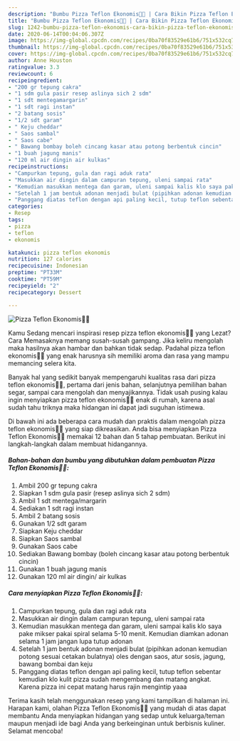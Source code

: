 ```yaml
---
description: "Bumbu Pizza Teflon Ekonomis🍕🍕 | Cara Bikin Pizza Teflon Ekonomis🍕🍕 Yang Bisa Manjain Lidah"
title: "Bumbu Pizza Teflon Ekonomis🍕🍕 | Cara Bikin Pizza Teflon Ekonomis🍕🍕 Yang Bisa Manjain Lidah"
slug: 1242-bumbu-pizza-teflon-ekonomis-cara-bikin-pizza-teflon-ekonomis-yang-bisa-manjain-lidah
date: 2020-06-14T00:04:06.307Z
image: https://img-global.cpcdn.com/recipes/0ba70f83529e61b6/751x532cq70/pizza-teflon-ekonomis🍕🍕-foto-resep-utama.jpg
thumbnail: https://img-global.cpcdn.com/recipes/0ba70f83529e61b6/751x532cq70/pizza-teflon-ekonomis🍕🍕-foto-resep-utama.jpg
cover: https://img-global.cpcdn.com/recipes/0ba70f83529e61b6/751x532cq70/pizza-teflon-ekonomis🍕🍕-foto-resep-utama.jpg
author: Anne Houston
ratingvalue: 3.3
reviewcount: 6
recipeingredient:
- "200 gr tepung cakra"
- "1 sdm gula pasir resep aslinya sich 2 sdm"
- "1 sdt mentegamargarin"
- "1 sdt ragi instan"
- "2 batang sosis"
- "1/2 sdt garam"
- " Keju cheddar"
- " Saos sambal"
- " Saos cabe"
- " Bawang bombay boleh cincang kasar atau potong berbentuk cincin"
- "1 buah jagung manis"
- "120 ml air dingin air kulkas"
recipeinstructions:
- "Campurkan tepung, gula dan ragi aduk rata"
- "Masukkan air dingin dalam campuran tepung, uleni sampai rata"
- "Kemudian masukkan mentega dan garam, uleni sampai kalis klo saya pake mikser pakai spiral selama 5-10 menit. Kemudian diamkan adonan selama 1 jam jangan lupa tutup adonan"
- "Setelah 1 jam bentuk adonan menjadi bulat (pipihkan adonan kemudian potong sesuai cetakan bulatnya) oles dengan saos, atur sosis, jagung, bawang bombai dan keju"
- "Panggang diatas teflon dengan api paling kecil, tutup teflon sebentar kemudian klo kulit pizza sudah mengembang dan matang angkat. Karena pizza ini cepat matang harus rajin mengintip yaaa"
categories:
- Resep
tags:
- pizza
- teflon
- ekonomis

katakunci: pizza teflon ekonomis 
nutrition: 127 calories
recipecuisine: Indonesian
preptime: "PT33M"
cooktime: "PT59M"
recipeyield: "2"
recipecategory: Dessert

---
```



![Pizza Teflon Ekonomis🍕🍕](https://img-global.cpcdn.com/recipes/0ba70f83529e61b6/751x532cq70/pizza-teflon-ekonomis🍕🍕-foto-resep-utama.jpg)

Kamu Sedang mencari inspirasi resep pizza teflon ekonomis🍕🍕 yang Lezat? Cara Memasaknya memang susah-susah gampang. Jika keliru mengolah maka hasilnya akan hambar dan bahkan tidak sedap. Padahal pizza teflon ekonomis🍕🍕 yang enak harusnya sih memiliki aroma dan rasa yang mampu memancing selera kita.

Banyak hal yang sedikit banyak mempengaruhi kualitas rasa dari pizza teflon ekonomis🍕🍕, pertama dari jenis bahan, selanjutnya pemilihan bahan segar, sampai cara mengolah dan menyajikannya. Tidak usah pusing kalau ingin menyiapkan pizza teflon ekonomis🍕🍕 enak di rumah, karena asal sudah tahu triknya maka hidangan ini dapat jadi suguhan istimewa.




Di bawah ini ada beberapa cara mudah dan praktis dalam mengolah pizza teflon ekonomis🍕🍕 yang siap dikreasikan. Anda bisa menyiapkan Pizza Teflon Ekonomis🍕🍕 memakai 12 bahan dan 5 tahap pembuatan. Berikut ini langkah-langkah dalam membuat hidangannya.

<!--inarticleads1-->

##### Bahan-bahan dan bumbu yang dibutuhkan dalam pembuatan Pizza Teflon Ekonomis🍕🍕:

1. Ambil 200 gr tepung cakra
1. Siapkan 1 sdm gula pasir (resep aslinya sich 2 sdm)
1. Ambil 1 sdt mentega/margarin
1. Sediakan 1 sdt ragi instan
1. Ambil 2 batang sosis
1. Gunakan 1/2 sdt garam
1. Siapkan  Keju cheddar
1. Siapkan  Saos sambal
1. Gunakan  Saos cabe
1. Sediakan  Bawang bombay (boleh cincang kasar atau potong berbentuk cincin)
1. Gunakan 1 buah jagung manis
1. Gunakan 120 ml air dingin/ air kulkas




<!--inarticleads2-->

##### Cara menyiapkan Pizza Teflon Ekonomis🍕🍕:

1. Campurkan tepung, gula dan ragi aduk rata
1. Masukkan air dingin dalam campuran tepung, uleni sampai rata
1. Kemudian masukkan mentega dan garam, uleni sampai kalis klo saya pake mikser pakai spiral selama 5-10 menit. Kemudian diamkan adonan selama 1 jam jangan lupa tutup adonan
1. Setelah 1 jam bentuk adonan menjadi bulat (pipihkan adonan kemudian potong sesuai cetakan bulatnya) oles dengan saos, atur sosis, jagung, bawang bombai dan keju
1. Panggang diatas teflon dengan api paling kecil, tutup teflon sebentar kemudian klo kulit pizza sudah mengembang dan matang angkat. Karena pizza ini cepat matang harus rajin mengintip yaaa




Terima kasih telah menggunakan resep yang kami tampilkan di halaman ini. Harapan kami, olahan Pizza Teflon Ekonomis🍕🍕 yang mudah di atas dapat membantu Anda menyiapkan hidangan yang sedap untuk keluarga/teman maupun menjadi ide bagi Anda yang berkeinginan untuk berbisnis kuliner. Selamat mencoba!
